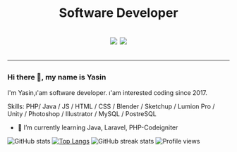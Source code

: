

<h1 align="center">
 Software Developer

<p align="center">
<a href="https://www.linkedin.com/in/yasinozbek/" rel="nofollow"><img src="https://camo.githubusercontent.com/d4abf6ea8bc96a82e34fd9bba228cf1efcbbd6894002e06763e2f20805cc4267/68747470733a2f2f696d672e736869656c64732e696f2f62616467652f4c494e4b4544494e2d4431343833363f7374796c653d666f722d7468652d6261646765266c6f676f3d6c696e6b6564696e266c6f676f436f6c6f723d776869746526636f6c6f723d626c7565" data-canonical-src="https://img.shields.io/badge/LINKEDIN-D14836?style=for-the-badge&amp;logo=linkedin&amp;logoColor=white&amp;color=blue" style="max-width:100%;"></a>
<a href="https://www.instagram.com/yasin_._ozbek" rel="nofollow"><img src="https://camo.githubusercontent.com/1f0285980bd1befda761994debceff033ef92cffb2dca9ee4c5afab3e50e4e8b/68747470733a2f2f696d672e736869656c64732e696f2f62616467652f494e5354414752414d2d4431343833363f7374796c653d666f722d7468652d6261646765266c6f676f3d696e7374616772616d266c6f676f436f6c6f723d776869746526636f6c6f723d726564" data-canonical-src="https://img.shields.io/badge/INSTAGRAM-D14836?style=for-the-badge&amp;logo=instagram&amp;logoColor=white&amp;color=red" style="max-width:100%;"></a>

</p>

<hr>

### Hi there 👋, my name is Yasin
 I'm Yasin,ı'am software developer. ı'am interested coding since 2017.

Skills: PHP/ Java / JS / HTML / CSS / Blender / Sketchup / Lumion Pro / Unity / Photoshop / Illustrator / MySQL / PostreSQL

- 🌱 I’m currently learning Java, Laravel, PHP-Codeigniter 

![GitHub stats](https://github-readme-stats.vercel.app/api?username=yasin65ozbek&show_icons=true&count_private=true&theme=great-gatsby&line_height=27&hide_border=true&disable_animations=false&)
[![Top Langs](https://github-readme-stats.vercel.app/api/top-langs/?username=yasin65ozbek&theme=great-gatsby&hide_border=true&disable_animations=false)](https://github.com/anuraghazra/github-readme-stats) 
![GitHub streak stats](https://github-readme-streak-stats.herokuapp.com/?user=yasin65ozbek&)  ![Profile views](https://gpvc.arturio.dev/yasin65ozbek)  





</article>
  </div>
